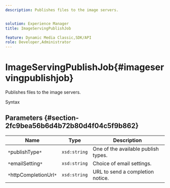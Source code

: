 ```yaml
---
description: Publishes files to the image servers.


solution: Experience Manager
title: ImageServingPublishJob

feature: Dynamic Media Classic,SDK/API
role: Developer,Administrator
---
```


# ImageServingPublishJob{#imageservingpublishjob}

Publishes files to the image servers.

 Syntax 

## Parameters {#section-2fc9bea56b6d4b72b80d4f04c5f9b862}

|  Name  | Type  | Description  |
|---|---|---|
|  `*`publishType`*`  | `xsd:string`  | One of the available publish types.  |
|  `*`emailSetting`*`  | `xsd:string`  | Choice of email settings.  |
|  `*`httpCompletionUrl`*`  | `xsd:string`  | URL to send a completion notice.  |

